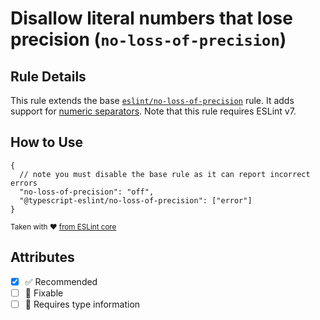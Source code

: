 # Disallow literal numbers that lose precision (`no-loss-of-precision`)

## Rule Details

This rule extends the base [`eslint/no-loss-of-precision`](https://eslint.org/docs/rules/no-loss-of-precision) rule.
It adds support for [numeric separators](https://github.com/tc39/proposal-numeric-separator).
Note that this rule requires ESLint v7.

## How to Use

```jsonc
{
  // note you must disable the base rule as it can report incorrect errors
  "no-loss-of-precision": "off",
  "@typescript-eslint/no-loss-of-precision": ["error"]
}
```

<sup>

Taken with ❤️ [from ESLint core](https://github.com/eslint/eslint/blob/main/docs/rules/no-loss-of-precision.md)

</sup>

## Attributes

- [x] ✅ Recommended
- [ ] 🔧 Fixable
- [ ] 💭 Requires type information
